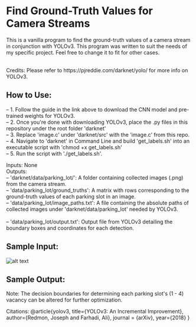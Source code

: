 # Find Ground-Truth Values for Camera Streams #
This is a vanilla program to find the ground-truth values of a camera stream in conjunction with YOLOv3. This program was written to suit the needs of my specific project. Feel free to change it to fit for other cases. 

<br/>
Credits: Please refer to https://pjreddie.com/darknet/yolo/ for more info on YOLOv3.

## How to Use:
– 1. Follow the guide in the link above to download the CNN model and pre-trained weights for YOLOv3.<br/>
– 2. Once you're done with downloading YOLOv3, place the .py files in this repository under the root folder 'darknet'<br/>
– 3. Replace 'image.c' under 'darknet/src' with the 'image.c' from this repo.<br/>
– 4. Navigate to 'darknet' in Command Line and build 'get_labels.sh' into an executable script with 'chmod +x get_labels.sh'<br/>
– 5. Run the script with './get_labels.sh'.<br/>

Inputs: None<br/>
Outputs:<br/>
– 'darknet/data/parking_lot/': A folder containing collected images (.png) from the camera stream.<br/>
– 'data/parking_lot/ground_truths': A matrix with rows corresponding to the ground-truth values of each parking slot in an image.<br/>
– 'data/parking_lot/image_paths.txt': A file containing the absolute paths of collected images under 'darknet/data/parking_lot' needed by YOLOv3.<br/>  
– 'data/parking_lot/output.txt': Output file from YOLOv3 detailing the boundary boxes and coordinates for each detection.<br/>

## Sample Input:
![alt text](https://github.com/hankchau/camera_ground_truths_generator/parking_lot_sample/image01.png)

## Sample Output:

Note: The decision boundaries for determining each parking slot's (1 - 4) vacancy can be altered for further optimization.

Citations: 
@article{yolov3,
  title={YOLOv3: An Incremental Improvement},
  author={Redmon, Joseph and Farhadi, Ali},
  journal = {arXiv},
  year={2018}
}
